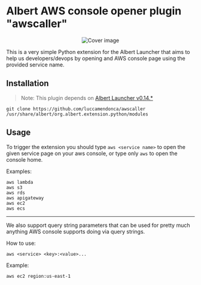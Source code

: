# Albert AWS console opener plugin "awscaller"

<p align="center">
  <!-- <img src="https://i.imgur.com/gPCNyGQ.png" alt="Cover image"/> -->
  <img src="https://i.imgur.com/2Uf93Rp.png" alt="Cover image"/>
</p>

This is a very simple Python extension for the Albert Launcher that aims to help us developers/devops by opening and AWS console page using the provided service name.

## Installation

> Note: This plugin depends on [Albert Launcher v0.14.*](https://albertlauncher.github.io/docs/installing/)

```
git clone https://github.com/luccamendonca/awscaller /usr/share/albert/org.albert.extension.python/modules
```

## Usage

To trigger the extension you should type `aws <service name>` to open the given service page on your aws console, or type only `aws` to open the console home.

Examples:

```
aws lambda
aws s3
aws rds
aws apigateway
aws ec2
aws ecs
```

---

We also support query string parameters that can be used for pretty much anything AWS console supports doing via query strings.

How to use:

```
aws <service> <key>:<value>...
```

Example:

```
aws ec2 region:us-east-1
```